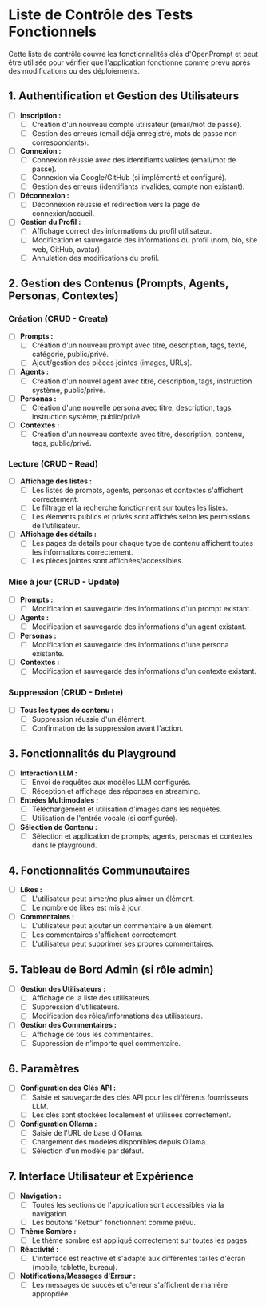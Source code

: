 # Liste de Contrôle des Tests Fonctionnels

Cette liste de contrôle couvre les fonctionnalités clés d'OpenPrompt et peut être utilisée pour vérifier que l'application fonctionne comme prévu après des modifications ou des déploiements.

## 1. Authentification et Gestion des Utilisateurs

-   [ ] **Inscription :**
    -   [ ] Création d'un nouveau compte utilisateur (email/mot de passe).
    -   [ ] Gestion des erreurs (email déjà enregistré, mots de passe non correspondants).
-   [ ] **Connexion :**
    -   [ ] Connexion réussie avec des identifiants valides (email/mot de passe).
    -   [ ] Connexion via Google/GitHub (si implémenté et configuré).
    -   [ ] Gestion des erreurs (identifiants invalides, compte non existant).
-   [ ] **Déconnexion :**
    -   [ ] Déconnexion réussie et redirection vers la page de connexion/accueil.
-   [ ] **Gestion du Profil :**
    -   [ ] Affichage correct des informations du profil utilisateur.
    -   [ ] Modification et sauvegarde des informations du profil (nom, bio, site web, GitHub, avatar).
    -   [ ] Annulation des modifications du profil.

## 2. Gestion des Contenus (Prompts, Agents, Personas, Contextes)

### Création (CRUD - Create)
-   [ ] **Prompts :**
    -   [ ] Création d'un nouveau prompt avec titre, description, tags, texte, catégorie, public/privé.
    -   [ ] Ajout/gestion des pièces jointes (images, URLs).
-   [ ] **Agents :**
    -   [ ] Création d'un nouvel agent avec titre, description, tags, instruction système, public/privé.
-   [ ] **Personas :**
    -   [ ] Création d'une nouvelle persona avec titre, description, tags, instruction système, public/privé.
-   [ ] **Contextes :**
    -   [ ] Création d'un nouveau contexte avec titre, description, contenu, tags, public/privé.

### Lecture (CRUD - Read)
-   [ ] **Affichage des listes :**
    -   [ ] Les listes de prompts, agents, personas et contextes s'affichent correctement.
    -   [ ] Le filtrage et la recherche fonctionnent sur toutes les listes.
    -   [ ] Les éléments publics et privés sont affichés selon les permissions de l'utilisateur.
-   [ ] **Affichage des détails :**
    -   [ ] Les pages de détails pour chaque type de contenu affichent toutes les informations correctement.
    -   [ ] Les pièces jointes sont affichées/accessibles.

### Mise à jour (CRUD - Update)
-   [ ] **Prompts :**
    -   [ ] Modification et sauvegarde des informations d'un prompt existant.
-   [ ] **Agents :**
    -   [ ] Modification et sauvegarde des informations d'un agent existant.
-   [ ] **Personas :**
    -   [ ] Modification et sauvegarde des informations d'une persona existante.
-   [ ] **Contextes :**
    -   [ ] Modification et sauvegarde des informations d'un contexte existant.

### Suppression (CRUD - Delete)
-   [ ] **Tous les types de contenu :**
    -   [ ] Suppression réussie d'un élément.
    -   [ ] Confirmation de la suppression avant l'action.

## 3. Fonctionnalités du Playground

-   [ ] **Interaction LLM :**
    -   [ ] Envoi de requêtes aux modèles LLM configurés.
    -   [ ] Réception et affichage des réponses en streaming.
-   [ ] **Entrées Multimodales :**
    -   [ ] Téléchargement et utilisation d'images dans les requêtes.
    -   [ ] Utilisation de l'entrée vocale (si configurée).
-   [ ] **Sélection de Contenu :**
    -   [ ] Sélection et application de prompts, agents, personas et contextes dans le playground.

## 4. Fonctionnalités Communautaires

-   [ ] **Likes :**
    -   [ ] L'utilisateur peut aimer/ne plus aimer un élément.
    -   [ ] Le nombre de likes est mis à jour.
-   [ ] **Commentaires :**
    -   [ ] L'utilisateur peut ajouter un commentaire à un élément.
    -   [ ] Les commentaires s'affichent correctement.
    -   [ ] L'utilisateur peut supprimer ses propres commentaires.

## 5. Tableau de Bord Admin (si rôle admin)

-   [ ] **Gestion des Utilisateurs :**
    -   [ ] Affichage de la liste des utilisateurs.
    -   [ ] Suppression d'utilisateurs.
    -   [ ] Modification des rôles/informations des utilisateurs.
-   [ ] **Gestion des Commentaires :**
    -   [ ] Affichage de tous les commentaires.
    -   [ ] Suppression de n'importe quel commentaire.

## 6. Paramètres

-   [ ] **Configuration des Clés API :**
    -   [ ] Saisie et sauvegarde des clés API pour les différents fournisseurs LLM.
    -   [ ] Les clés sont stockées localement et utilisées correctement.
-   [ ] **Configuration Ollama :**
    -   [ ] Saisie de l'URL de base d'Ollama.
    -   [ ] Chargement des modèles disponibles depuis Ollama.
    -   [ ] Sélection d'un modèle par défaut.

## 7. Interface Utilisateur et Expérience

-   [ ] **Navigation :**
    -   [ ] Toutes les sections de l'application sont accessibles via la navigation.
    -   [ ] Les boutons "Retour" fonctionnent comme prévu.
-   [ ] **Thème Sombre :**
    -   [ ] Le thème sombre est appliqué correctement sur toutes les pages.
-   [ ] **Réactivité :**
    -   [ ] L'interface est réactive et s'adapte aux différentes tailles d'écran (mobile, tablette, bureau).
-   [ ] **Notifications/Messages d'Erreur :**
    -   [ ] Les messages de succès et d'erreur s'affichent de manière appropriée.
